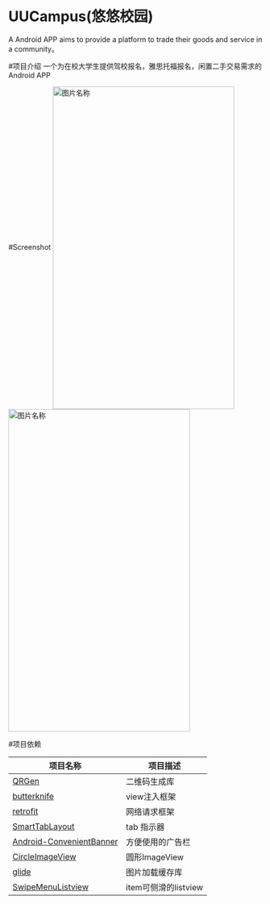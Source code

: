 # UUCampus(悠悠校园)
A Android APP aims to provide a platform to trade their goods and service in a community。

#项目介绍
一个为在校大学生提供驾校报名，雅思托福报名，闲置二手交易需求的Android APP

#Screenshot
<img src="http://i12.tietuku.com/60093a8a04a4fb13.jpg" width = "360" height = "640" alt="图片名称" align=center />
<img src="http://i12.tietuku.com/018abcf4158105ff.jpg" width = "360" height = "640" alt="图片名称" align=center />

#项目依赖
</br>

项目名称|项目描述
-------|-------
[QRGen][1]|二维码生成库
[butterknife][2]|view注入框架
[retrofit][3]|网络请求框架
[SmartTabLayout][4]|tab 指示器
[Android-ConvenientBanner][5]|方便使用的广告栏
[CircleImageView][6]|圆形ImageView
[glide][7]|图片加载缓存库
[SwipeMenuListview][8]|item可侧滑的listview


[1]:https://github.com/kenglxn/QRGen
[2]:https://github.com/JakeWharton/butterknife
[3]:https://github.com/square/retrofit
[4]:https://github.com/ogaclejapan/SmartTabLayout
[5]:https://github.com/saiwu-bigkoo/Android-ConvenientBanner
[6]:https://github.com/hdodenhof/CircleImageView
[7]:https://github.com/bumptech/glide
[8]:https://github.com/baoyongzhang/SwipeMenuListView
